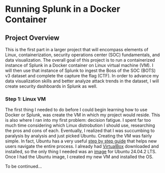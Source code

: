 # Running Splunk in a Docker Container

## Project Overview

This is the first part in a larger project that will encompass elements of Linux, containerization, security operations center (SOC) fundamentals, and data visualization. The overall goal of this project is to run a containerized instance of Splunk in a Docker container on Linux virtual machine (VM). I will then use that instance of Splunk to ingest the Boss of the SOC (BOTS) v3 dataset and complete the capture the flag (CTF). In order to advance my data visualization skills and better analyze attack trends in the dataset, I will create security dashboards in Splunk as well.

### Step 1: Linux VM

The first thing I needed to do before I could begin learning how to use Docker or Splunk, was create the VM in which my project would reside. This is also where I ran into my first problem: decision fatigue. I spent far too much time considering which Linux distrobution I should use, researching the pros and cons of each. Eventually, I realized that I was succumbing to paralysis by analysis and just picked Ubuntu. Creating the VM was fairly simple. In fact, Ubuntu has a very useful [step by step guide](https://ubuntu.com/tutorials/how-to-run-ubuntu-desktop-on-a-virtual-machine-using-virtualbox#1-overview) that helps new users navigate the entire process. I already had [VirtualBox](https://www.virtualbox.org/wiki/Downloads) downloaded and installed, so the only thing I needed was an [image](https://ubuntu.com/download/desktop) for Ubuntu 24.04.2 LTS. Once I had the Ubuntu image, I created my new VM and installed the OS.



To be continued...
